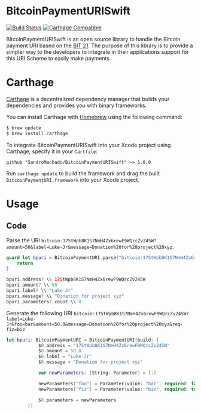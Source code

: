 # BitcoinPaymentURISwift

[![Build Status](https://travis-ci.org/SandroMachado/BitcoinPaymentURISwift.svg?branch=master)](https://travis-ci.org/SandroMachado/BitcoinPaymentURISwift)
[![Carthage Compatible](https://img.shields.io/badge/Carthage-compatible-4BC51D.svg?style=flat)](https://github.com/Carthage/Carthage)

BitcoinPaymentURISwift is an open source library to handle the Bitcoin payment URI based on the [BIT 21](https://github.com/bitcoin/bips/blob/master/bip-0021.mediawiki). The purpose of this library is to provide a simpler way to the developers to integrate in their applications support for this URI Scheme to easily make payments.

# Carthage

[Carthage](https://github.com/Carthage/Carthage) is a decentralized dependency manager that builds your dependencies and provides you with binary frameworks.

You can install Carthage with [Homebrew](http://brew.sh/) using the following command:

```bash
$ brew update
$ brew install carthage
```

To integrate BitcoinPaymentURISwift into your Xcode project using Carthage, specify it in your `Cartfile`:

```ogdl
github "SandroMachado/BitcoinPaymentURISwift" ~> 1.0.0
```

Run `carthage update` to build the framework and drag the built `BitcoinPaymentURI.framework` into your Xcode project.

# Usage

## Code

Parse the URI `bitcoin:175tWpb8K1S7NmH4Zx6rewF9WQrcZv245W?amount=50&label=Luke-Jr&message=Donation%20for%20project%20xyz`.

```Swift
guard let bpuri = BitcoinPaymentURI.parse("bitcoin:175tWpb8K1S7NmH4Zx6rewF9WQrcZv245W?amount=50&label=Luke-Jr&message=Donation%20for%20project%20xyz") else {
    return
}

bpuri.address? \\ 175tWpb8K1S7NmH4Zx6rewF9WQrcZv245W
bpuri.amount? \\ 50
bpuri.label? \\ "Luke-Jr"
bpuri.message? \\ "Donation for project xyz"
bpuri.parameters?.count \\ 0
```

Generate the following URI `bitcoin:175tWpb8K1S7NmH4Zx6rewF9WQrcZv245W?label=Luke-Jr&foo=bar&amount=50.0&message=Donation%20for%20project%20xyz&req-fiz=biz`

```Swift
let bpuri: BitcoinPaymentURI = BitcoinPaymentURI(build: {
            $0.address = "175tWpb8K1S7NmH4Zx6rewF9WQrcZv245W"
            $0.amount = 50.0
            $0.label = "Luke-Jr"
            $0.message = "Donation for project xyz"

            var newParameters: [String: Parameter] = [:]

            newParameters["foo"] = Parameter(value: "bar", required: false)
            newParameters["fiz"] = Parameter(value: "biz", required: true)

            $0.parameters = newParameters
        })
```